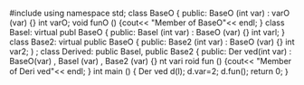 #include <iostream>
using namespace std;
class BaseO {
public:
BaseO (int var) : varO (var) {}
int varO;
void funO () {cout<< "Member of BaseO"<< endl; }
class Basel: virtual publ BaseO {
public:
Basel (int var) : BaseO (var) {}
int varl;
}
class Base2: virtual public BaseO {
public:
Base2 (int var) : BaseO (var) {}
int var2;
) ;
class Derived: public Basel, public Base2 {
public:
Der ved(int var) : BaseO(var) , Basel (var) , Base2 (var) {}
nt vari
roid fun () {cout<< "Member of Deri ved"<< endl; }
int main () {
Der ved d(l);
d.var=2;
d.fun();
return 0; 
｝

